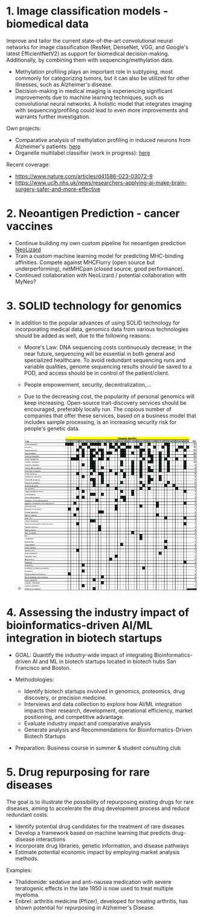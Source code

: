 # 1. Image classification models - biomedical data

Improve and tailor the current state-of-the-art convolutional neural networks for image classification (ResNet, DenseNet, VGG, and Google's latest EfficientNetV2) as support for biomedical decision-making. Additionally, by combining them with sequencing/methylation data.

- Methylation profiling plays an important role in subtyping, most commonly for categorizing tumors, but it can also be utilized for other illnesses, such as Alzheimer's disease.
- Decision-making in medical imaging is experiencing significant improvements due to machine learning techniques, such as convolutional neural networks. A holistic model that integrates imaging with sequencing/profiling could lead to even more improvements and warrants further investigation.

Own projects:
- Comparative analysis of methylation profiling in induced neurons  from Alzheimer's patients: <a href="https://github.com/mxvp/Omics-Analysis-of-Alzheimer-s-Disease/blob/main/paper.pdf" >here</a>
- Organelle multilabel classifier (work in progress): <a href="https://github.com/mxvp/organelle-image-classification/blob/main/organelle_image_classification.ipynb" >here</a>

Recent coverage:
- https://www.nature.com/articles/d41586-023-03072-9
- https://www.uclh.nhs.uk/news/researchers-applying-ai-make-brain-surgery-safer-and-more-effective

# 2. Neoantigen Prediction - cancer vaccines

- Continue building my own custom pipeline for neoantigen prediction <a href="https://github.com/mxvp/NeoLizard" >NeoLizard</a>
- Train a custom machine learning model for predicting MHC-binding affinities. Compete against MHCFlurry (open source but underperforming), netMHCpan (closed source, good performance).
- Continued collaboration with NeoLizard / potential collaboration with MyNeo?

# 3. SOLID technology for genomics

- In addition to the popular advances of using SOLID technology for incorporating medical data, genomics data from various technologies should be added as well, due to the following reasons:
    - Moore's Law: DNA sequencing costs continuously decrease; in the near future, sequencing will be essential in both general and specialized healthcare. To avoid redundant sequencing runs and variable qualities, genome sequencing results should be saved to a POD, and access should be in control of the patient/client.
    - People empowerment, security, decentralization,...
    - Due to the decreasing cost, the popularity of personal genomics will keep increasing. Open-source trait-discovery services should be encouraged, preferably locally run. The copious number of companies that offer these services, based on a business model that includes sample processing, is an increasing security risk for people's genetic data.

    - ![overview of companies offering trait discovery](https://github.com/mxvp/Thesis-Initiatives/blob/main/personal_genomics_overview.png)

# 4. Assessing the industry impact of bioinformatics-driven AI/ML integration in biotech startups

- GOAL: Quantify the industry-wide impact of integrating Bioinformatics-driven AI and ML in biotech startups located in biotech hubs San Francisco and Boston.
- Methodologies:
    - Identify biotech startups involved in genomics, proteomics, drug discovery, or precision medicine.
    - Interviews and data collection to explore how AI/ML integration impacts their research, development, operational efficiency, market positioning, and competitive advantage.
    - Evaluate industry impact and comparative analysis
    - Generate analysis and Recommendations for Bioinformatics-Driven Biotech Startups

- Preparation: Business course in summer & student consulting club

# 5. Drug repurposing for rare diseases

The goal is to illustrate the possibility of repurposing existing drugs for rare diseases, aiming to accelerate the drug development process and reduce redundant costs.

- Identify potential drug candidates for the treatment of rare diseases
- Develop a framework based on machine learning that predicts drug-disease interactions
- Incorporate drug libraries, genetic information, and disease pathways
- Estimate potential economic impact by employing market analysis methods.

Examples:
- Thalidomide: sedative and anti-nausea medication with severe teratogenic effects in the late 1950 is now used to treat multiple myeloma.
- Enbrel: arthritis medicine (Pfizer), developed for treating arthritis, has shown potential for repurposing in Alzheimer's Disease.
